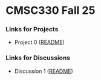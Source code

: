 # CMSC330 Fall 25

### Links for Projects

- Project 0 ([README](https://github.com/cmsc330fall25/fall25/blob/main/projects/project0/project0.md))

### Links for Discussions

- Discussion 1 ([README](https://github.com/cmsc330fall25/fall25/tree/main/discussions/d1_git))